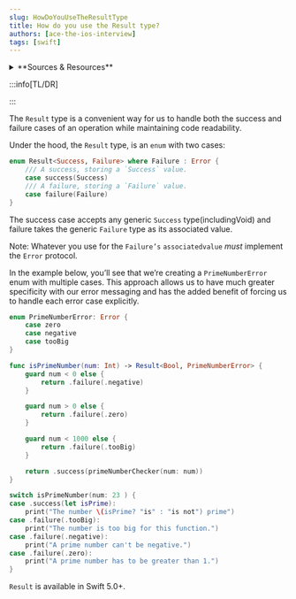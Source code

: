 ```yaml
---
slug: HowDoYouUseTheResultType
title: How do you use the Result type?
authors: [ace-the-ios-interview]
tags: [swift]
---
```


<details>
  <summary>**Sources & Resources**</summary>

  **Main Source:** [Ace the iOS Interview](https://aryamansharda.gumroad.com/l/tcvck)

  **Additional Sources:**

  **Further Reading:**

</details>

:::info[TL/DR]

:::

The `Result` type is a convenient way for us to handle both the success and failure cases of an operation while maintaining code readability.

Under the hood, the `Result` type, is an `enum` with two cases:

```swift
enum Result<Success, Failure> where Failure : Error {
    /// A success, storing a `Success` value.
    case success(Success)
    /// A failure, storing a `Failure` value.
    case failure(Failure)
}
```

The success case accepts any generic `Success` type(includingVoid) and failure takes the generic `Failure` type as its associated value.

Note: Whatever you use for the `Failure’s` `associatedvalue` _must_ implement the `Error` protocol.

In the example below, you’ll see that we’re creating a `PrimeNumberError` enum with multiple cases. This approach allows us to have much greater specificity with our error messaging and has the added benefit of forcing us to handle each error case explicitly.

```swift
enum PrimeNumberError: Error {
    case zero
    case negative
    case tooBig
}

func isPrimeNumber(num: Int) -> Result<Bool, PrimeNumberError> {
    guard num < 0 else {
        return .failure(.negative)
    }

    guard num > 0 else {
        return .failure(.zero)
    }

    guard num < 1000 else {
        return .failure(.tooBig)
    }

    return .success(primeNumberChecker(num: num))
}

switch isPrimeNumber(num: 23 ) {
case .success(let isPrime):
    print("The number \(isPrime? "is" : "is not") prime")
case .failure(.tooBig):
    print("The number is too big for this function.")
case .failure(.negative):
    print("A prime number can't be negative.")
case .failure(.zero):
    print("A prime number has to be greater than 1.")
}
```

`Result` is available in Swift 5.0+.
